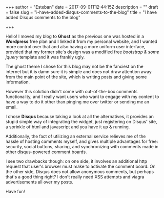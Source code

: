 +++
author = "Esteban"
date = 2017-09-01T12:44:15Z
description = ""
draft = false
slug = "i-have-added-disqus-comments-to-the-blog"
title = "I have added Disqus comments to the blog"

+++


Hello! I moved my blog to **Ghost** as the previous one was hosted in a **Wordpress** free plan and I linked it from my personal website, and I wanted more control over that and also having a more uniform user interface, provided that my former site's design was a modified free *bootstrap & some jquery* template and it was frankly ugly.

The ghost theme I chose for this blog may not be the fanciest on the internet but it is damn sure it is simple and does not draw attention away from the main point of the site, which is writing posts and giving some information.

However this solution didn't come with out-of-the-box comments functionality, and I really want users who want to engage with my content to have a way to do it other than pinging me over twitter or sending me an email.

I chose **Disqus** because taking a look at all the alternatives, it provides an stupid simple way of integrating the widget, just registering on Disqus' site, a sprinkle of html and javascript and you have it up & running.

Additionally, the fact of utilizing an external service relieves me of the hassle of hosting comments myself, and gives multiple advantages for free: security, social buttons, sharing, and synchronizing with comments made in other disqus-powered comment boards.

I see two drawbacks though: on one side, it involves an additional http request that user's browser must make to activate the comment board. On the other side, Disqus does not allow anonymous comments, but perhaps that's a good thing right? I don't really need XSS attempts and viagra advertisements all over my posts.

Have fun!

